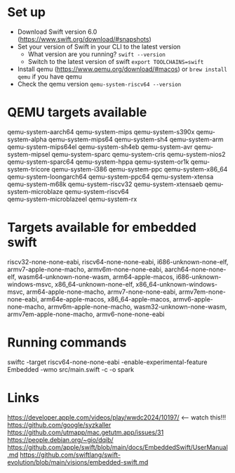 # Set up

- Download Swift version 6.0 (https://www.swift.org/download/#snapshots)
- Set your version of Swift in your CLI to the latest version
    - What version are you running? `swift --version`
    - Switch to the latest version of swift `export TOOLCHAINS=swift`
- Install qemu (https://www.qemu.org/download/#macos) or `brew install qemu` if you have qemu
- Check the qemu version `qemu-system-riscv64 --version`

# QEMU targets available

qemu-system-aarch64       qemu-system-mips          qemu-system-s390x
qemu-system-alpha         qemu-system-mips64        qemu-system-sh4
qemu-system-arm           qemu-system-mips64el      qemu-system-sh4eb
qemu-system-avr           qemu-system-mipsel        qemu-system-sparc
qemu-system-cris          qemu-system-nios2         qemu-system-sparc64
qemu-system-hppa          qemu-system-or1k          qemu-system-tricore
qemu-system-i386          qemu-system-ppc           qemu-system-x86_64
qemu-system-loongarch64   qemu-system-ppc64         qemu-system-xtensa
qemu-system-m68k          qemu-system-riscv32       qemu-system-xtensaeb
qemu-system-microblaze    qemu-system-riscv64       
qemu-system-microblazeel  qemu-system-rx            

# Targets available for embedded swift

riscv32-none-none-eabi, riscv64-none-none-eabi, i686-unknown-none-elf, armv7-apple-none-macho, armv6m-none-none-eabi, aarch64-none-none-elf, wasm64-unknown-none-wasm, arm64-apple-macos, i686-unknown-windows-msvc, x86_64-unknown-none-elf, x86_64-unknown-windows-msvc, arm64-apple-none-macho, armv7-none-none-eabi, armv7em-none-none-eabi, arm64e-apple-macos, x86_64-apple-macos, armv6-apple-none-macho, armv6m-apple-none-macho, wasm32-unknown-none-wasm, armv7em-apple-none-macho, armv6-none-none-eabi

# Running commands

swiftc -target riscv64-none-none-eabi -enable-experimental-feature Embedded -wmo src/main.swift -c -o spark

# Links

https://developer.apple.com/videos/play/wwdc2024/10197/ <-- watch this!!!
https://github.com/google/syzkaller
https://github.com/utmapp/mac.getutm.app/issues/31
https://people.debian.org/~gio/dqib/
https://github.com/apple/swift/blob/main/docs/EmbeddedSwift/UserManual.md
https://github.com/swiftlang/swift-evolution/blob/main/visions/embedded-swift.md
